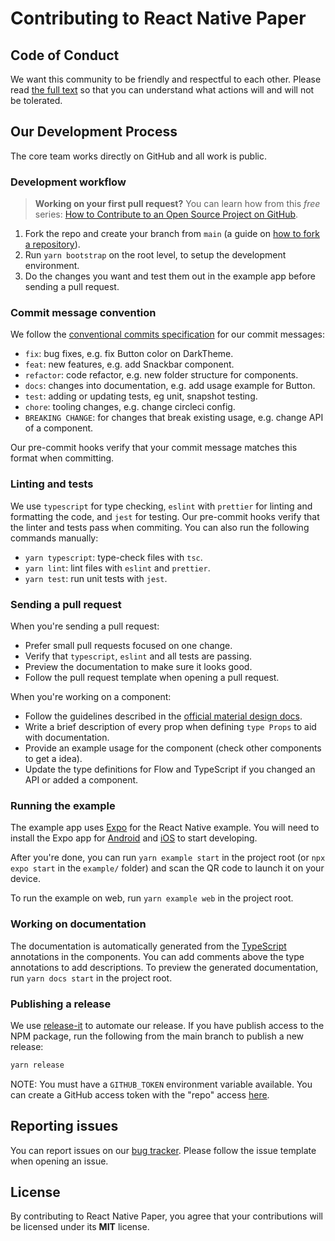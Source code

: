 # Contributing to React Native Paper

## Code of Conduct

We want this community to be friendly and respectful to each other. Please read [the full text](https://callstack.com/code-of-conduct/?utm_source=github.com&utm_medium=referral&utm_campaign=react-native-paper&utm_term=code-of-conduct) so that you can understand what actions will and will not be tolerated.

## Our Development Process

The core team works directly on GitHub and all work is public.

### Development workflow

> **Working on your first pull request?** You can learn how from this _free_ series: [How to Contribute to an Open Source Project on GitHub](https://egghead.io/courses/how-to-contribute-to-an-open-source-project-on-github).

1. Fork the repo and create your branch from `main` (a guide on [how to fork a repository](https://help.github.com/articles/fork-a-repo/)).
2. Run `yarn bootstrap` on the root level, to setup the development environment.
3. Do the changes you want and test them out in the example app before sending a pull request.

### Commit message convention

We follow the [conventional commits specification](https://www.conventionalcommits.org/en) for our commit messages:

- `fix`: bug fixes, e.g. fix Button color on DarkTheme.
- `feat`: new features, e.g. add Snackbar component.
- `refactor`: code refactor, e.g. new folder structure for components.
- `docs`: changes into documentation, e.g. add usage example for Button.
- `test`: adding or updating tests, eg unit, snapshot testing.
- `chore`: tooling changes, e.g. change circleci config.
- `BREAKING CHANGE`: for changes that break existing usage, e.g. change API of a component.

Our pre-commit hooks verify that your commit message matches this format when committing.

### Linting and tests

We use `typescript` for type checking, `eslint` with `prettier` for linting and formatting the code, and `jest` for testing. Our pre-commit hooks verify that the linter and tests pass when commiting. You can also run the following commands manually:

- `yarn typescript`: type-check files with `tsc`.
- `yarn lint`: lint files with `eslint` and `prettier`.
- `yarn test`: run unit tests with `jest`.

### Sending a pull request

When you're sending a pull request:

- Prefer small pull requests focused on one change.
- Verify that `typescript`, `eslint` and all tests are passing.
- Preview the documentation to make sure it looks good.
- Follow the pull request template when opening a pull request.

When you're working on a component:

- Follow the guidelines described in the [official material design docs](https://material.io/guidelines/).
- Write a brief description of every prop when defining `type Props` to aid with documentation.
- Provide an example usage for the component (check other components to get a idea).
- Update the type definitions for Flow and TypeScript if you changed an API or added a component.

### Running the example

The example app uses [Expo](https://expo.dev/) for the React Native example. You will need to install the Expo app for [Android](https://play.google.com/store/apps/details?id=host.exp.exponent) and [iOS](https://itunes.apple.com/app/apple-store/id982107779) to start developing.

After you're done, you can run `yarn example start` in the project root (or `npx expo start` in the `example/` folder) and scan the QR code to launch it on your device.

To run the example on web, run `yarn example web` in the project root.

### Working on documentation

The documentation is automatically generated from the [TypeScript](https://www.typescriptlang.org/) annotations in the components. You can add comments above the type annotations to add descriptions. To preview the generated documentation, run `yarn docs start` in the project root.

### Publishing a release

We use [release-it](https://github.com/webpro/release-it) to automate our release. If you have publish access to the NPM package, run the following from the main branch to publish a new release:

```sh
yarn release
```

NOTE: You must have a `GITHUB_TOKEN` environment variable available. You can create a GitHub access token with the "repo" access [here](https://github.com/settings/tokens).

## Reporting issues

You can report issues on our [bug tracker](https://github.com/callstack/react-native-paper/issues). Please follow the issue template when opening an issue.

## License

By contributing to React Native Paper, you agree that your contributions will be licensed under its **MIT** license.
